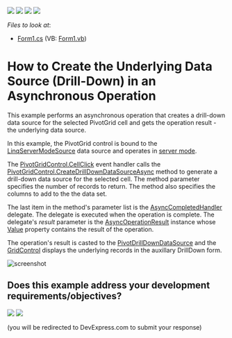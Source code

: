 <!-- default badges list -->
![](https://img.shields.io/endpoint?url=https://codecentral.devexpress.com/api/v1/VersionRange/128582675/19.1.3%2B)
[![](https://img.shields.io/badge/Open_in_DevExpress_Support_Center-FF7200?style=flat-square&logo=DevExpress&logoColor=white)](https://supportcenter.devexpress.com/ticket/details/E4567)
[![](https://img.shields.io/badge/📖_How_to_use_DevExpress_Examples-e9f6fc?style=flat-square)](https://docs.devexpress.com/GeneralInformation/403183)
[![](https://img.shields.io/badge/💬_Leave_Feedback-feecdd?style=flat-square)](#does-this-example-address-your-development-requirementsobjectives)
<!-- default badges end -->
<!-- default file list -->
*Files to look at*:

* [Form1.cs](./CS/XtraPivotGrid_CreateDrillDownDataSourceAsync/Form1.cs) (VB: [Form1.vb](./VB/XtraPivotGrid_CreateDrillDownDataSourceAsync/Form1.vb))
<!-- default file list end -->
# How to Create the Underlying Data Source (Drill-Down) in an Asynchronous Operation

This example performs an asynchronous operation that creates a drill-down data source for the selected PivotGrid cell and gets the operation result - the underlying data source.

In this example, the PivotGrid control is bound to the [LinqServerModeSource](https://docs.devexpress.com/CoreLibraries/DevExpress.Data.Linq.LinqServerModeSource) data source and operates in [server mode](https://docs.devexpress.com/WindowsForms/17856).

The [PivotGridControl.CellClick](https://docs.devexpress.com/WindowsForms/DevExpress.XtraPivotGrid.PivotGridControl.CellClick) event handler calls the [PivotGridControl.CreateDrillDownDataSourceAsync](https://docs.devexpress.com/WindowsForms/DevExpress.XtraPivotGrid.PivotGridControl.CreateDrillDownDataSourceAsync(Int32--Int32--Int32--List-String---AsyncCompletedHandler)) method to generate a drill-down data source for the selected cell. The method parameter specifies the number of records to return. The method also specifies the columns to add to the the data set.

The last item in the method's parameter list is the [AsyncCompletedHandler](https://docs.devexpress.com/CoreLibraries/DevExpress.XtraPivotGrid.AsyncCompletedHandler) delegate. The delegate is executed when the operation is complete. The delegate's <i>result</i> parameter is the [AsyncOperationResult](https://docs.devexpress.com/CoreLibraries/DevExpress.XtraPivotGrid.AsyncOperationResult) instance whose [Value](https://docs.devexpress.com/CoreLibraries/DevExpress.XtraPivotGrid.AsyncOperationResult.Value) property contains the result of the operation. 

The operation's result is casted to the [PivotDrillDownDataSource](https://docs.devexpress.com/CoreLibraries/DevExpress.XtraPivotGrid.PivotDrillDownDataSource) and the [GridControl](https://docs.devexpress.com/WindowsForms/DevExpress.XtraGrid.GridControl) displays the underlying records in the auxillary DrillDown form.

![screenshot](/images/screenshot.png)
<!-- feedback -->
## Does this example address your development requirements/objectives?

[<img src="https://www.devexpress.com/support/examples/i/yes-button.svg"/>](https://www.devexpress.com/support/examples/survey.xml?utm_source=github&utm_campaign=winforms-pivot-grid-create-the-underlying-data-source-asynchronously&~~~was_helpful=yes) [<img src="https://www.devexpress.com/support/examples/i/no-button.svg"/>](https://www.devexpress.com/support/examples/survey.xml?utm_source=github&utm_campaign=winforms-pivot-grid-create-the-underlying-data-source-asynchronously&~~~was_helpful=no)

(you will be redirected to DevExpress.com to submit your response)
<!-- feedback end -->
